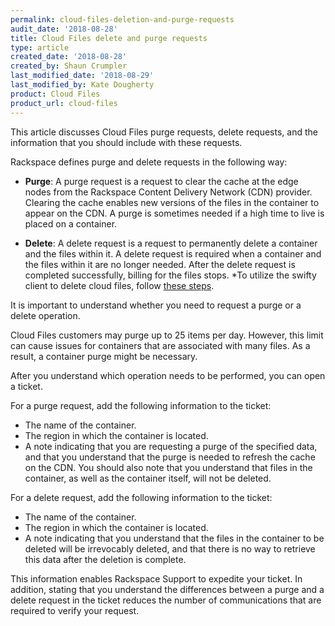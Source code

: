 ```yaml
---
permalink: cloud-files-deletion-and-purge-requests
audit_date: '2018-08-28'
title: Cloud Files delete and purge requests
type: article
created_date: '2018-08-28'
created_by: Shaun Crumpler
last_modified_date: '2018-08-29'
last_modified_by: Kate Dougherty
product: Cloud Files
product_url: cloud-files
---
```


This article discusses Cloud Files purge requests, delete requests, and the information that you should include with these 
requests. 

Rackspace defines purge and delete requests in the following way:

- **Purge**: A purge request is a request to clear the cache at the edge nodes from the Rackspace Content Delivery Network 
  (CDN) provider. Clearing the cache enables new versions of the files in the container to appear on the CDN. A purge is 
  sometimes needed if a high time to live is placed on a container.

- **Delete**: A delete request is a request to permanently delete a container and the files within it. A delete request 
  is required when a container and the files within it are no longer needed. After the delete request is completed 
  successfully, billing for the files stops.
  *To utilize the swifty client to delete cloud files, follow [these steps](https://support.rackspace.com/how-to/install-the-swiftly-client-for-cloud-files/).  
  
It is important to understand whether you need to request a purge or a delete operation.

Cloud Files customers may purge up to 25 items per day. However, this limit can cause issues for containers that are 
associated with many files. As a result, a container purge might be necessary. 

After you understand which operation needs to be performed, you can open a ticket.

For a purge request, add the following information to the ticket:

- The name of the container.
- The region in which the container is located.
- A note indicating that you are requesting a purge of the specified data, and that you understand that the purge is 
  needed to refresh the cache on the CDN. You should also note that you understand that files in the container, as well as   the container itself, will not be deleted.

For a delete request, add the following information to the ticket:

- The name of the container.
- The region in which the container is located.
- A note indicating that you understand that the files in the container to be deleted will be irrevocably deleted, 
  and that there is no way to retrieve this data after the deletion is complete.

This information enables Rackspace Support to expedite your ticket. In addition, stating that you understand the differences 
between a purge and a delete request in the ticket reduces the number of communications that are required to 
verify your request.
